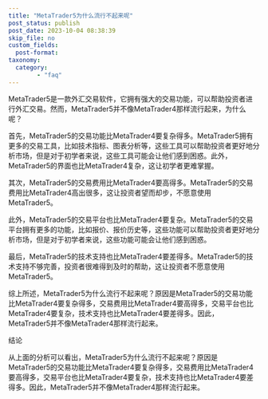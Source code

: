 ```yaml
---
title: "MetaTrader5为什么流行不起来呢"
post_status: publish
post_date: 2023-10-04 08:38:39
skip_file: no
custom_fields: 
  post-format: 
taxonomy:
  category:
        - "faq"
---
```


MetaTrader5是一款外汇交易软件，它拥有强大的交易功能，可以帮助投资者进行外汇交易。然而，MetaTrader5并不像MetaTrader4那样流行起来，为什么呢？

首先，MetaTrader5的交易功能比MetaTrader4要复杂得多。MetaTrader5拥有更多的交易工具，比如技术指标、图表分析等，这些工具可以帮助投资者更好地分析市场，但是对于初学者来说，这些工具可能会让他们感到困惑。此外，MetaTrader5的界面也比MetaTrader4复杂，这让初学者更难掌握。

其次，MetaTrader5的交易费用比MetaTrader4要高得多。MetaTrader5的交易费用比MetaTrader4高出很多，这让投资者望而却步，不愿意使用MetaTrader5。

此外，MetaTrader5的交易平台也比MetaTrader4要复杂。MetaTrader5的交易平台拥有更多的功能，比如报价、报价历史等，这些功能可以帮助投资者更好地分析市场，但是对于初学者来说，这些功能可能会让他们感到困惑。

最后，MetaTrader5的技术支持也比MetaTrader4要差得多。MetaTrader5的技术支持不够完善，投资者很难得到及时的帮助，这让投资者不愿意使用MetaTrader5。

综上所述，MetaTrader5为什么流行不起来呢？原因是MetaTrader5的交易功能比MetaTrader4要复杂得多，交易费用比MetaTrader4要高得多，交易平台也比MetaTrader4要复杂，技术支持也比MetaTrader4要差得多。因此，MetaTrader5并不像MetaTrader4那样流行起来。

结论

从上面的分析可以看出，MetaTrader5为什么流行不起来呢？原因是MetaTrader5的交易功能比MetaTrader4要复杂得多，交易费用比MetaTrader4要高得多，交易平台也比MetaTrader4要复杂，技术支持也比MetaTrader4要差得多。因此，MetaTrader5并不像MetaTrader4那样流行起来。
